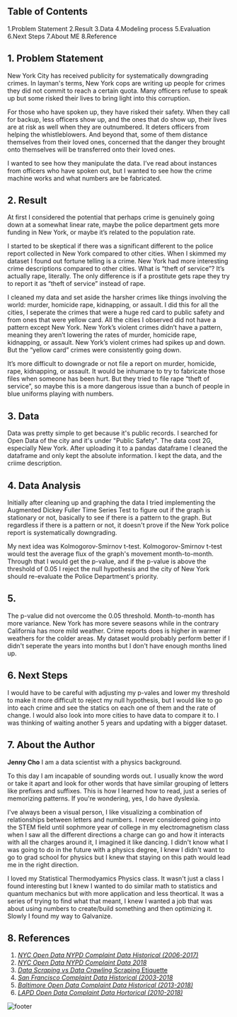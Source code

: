 ## Table of Contents
1.Problem Statement
2.Result
3.Data
4.Modeling process
5.Evaluation
6.Next Steps
7.About ME
8.Reference


## 1. Problem Statement

New York City has received publicity for systematically downgrading crimes. In layman's terms, New York cops are writing up people for crimes they did not commit to reach a certain quota. Many officers refuse to speak up but some risked their lives to bring light into this corruption.

For those who have spoken up, they have risked their safety. When they call for backup, less officers show up, and the ones that do show up, their lives are at risk as well when they are outnumbered. It deters officers from helping the whistleblowers. And beyond that, some of them distance themselves from their loved ones, concerned that the danger they brought onto themselves will be transferred onto their loved ones.

I wanted to see how they manipulate the data. I’ve read about instances from officers who have spoken out, but I wanted to see how the crime machine works and what numbers are be fabricated.


## 2. Result

At first I considered the potential that perhaps crime is genuinely going down at a somewhat linear rate, maybe the police department gets more funding in New York, or maybe it’s related to the population rate.

I started to be skeptical if there was a significant different to the police report collected in New York compared to other cities. When I skimmed my dataset I found out fortune telling is a crime. New York had more interesting crime descriptions compared to other cities. What is “theft of service”? It’s actually rape, literally. The only difference is if a prostitute gets rape they try to report it as “theft of service” instead of rape.

I cleaned my data and set aside the harsher crimes like things involving the world: murder, homicide rape, kidnapping, or assault. I did this for all the cities, I seperate the crimes that were a huge red card to public safety and from ones that were yellow card. All the cities I observed did not have a pattern except New York. New York’s violent crimes didn’t have a pattern, meaning they aren’t lowering the rates of murder, homicide rape, kidnapping, or assault. New York’s violent crimes had spikes up and down. But the “yellow card” crimes were consistently going down.

It’s more difficult to downgrade or not file a report on murder, homicide, rape, kidnapping, or assault. It would be inhumane to try to fabricate those files when someone has been hurt. But they tried to file rape “theft of service”, so maybe this is a more dangerous issue than a bunch of people in blue uniforms playing with numbers.



## 3. Data

Data was pretty simple to get because it's public records. I searched for Open Data of the city and it's under "Public Safety". The data cost 2G, especially New York. After uploading it to a pandas dataframe I cleaned the dataframe and only kept the absolute information. I kept the data, and the criime description.


## 4. Data Analysis

Initially after cleaning up and graphing the data I tried implementing the Augmented Dickey Fuller Time Series Test to figure out if the graph is stationary or not, basically to see if there is a pattern to the graph. But regardless if there is a pattern or not, it doesn't prove if the New York police report is systematically downgrading.

My next idea was Kolmogorov-Smirnov t-test. Kolmogorov-Smirnov t-test would test the average flux of the graph's movement month-to-month. Through that I would get the p-value, and if the p-value is above the threshold of 0.05 I reject the null hypothesis and the city of New York should re-evaluate the Police Department's priority.


## 5. 
The p-value did not overcome the 0.05 threshold. Month-to-month has more variance. New York has more severe seasons while in the contrary California has more mild weather. Crime reports does is higher in warmer weathers for the colder areas. My dataset would probably perform better if I didn't seperate the years into months but I don't have enough months lined up.

## 6. Next Steps
I would have to be careful with adjusting my p-vales and lower my threshold to make it more difficult to reject my null hypothesis, but I would like to go into each crime and see the statics on each one of them and the rate of change. I would also look into more cities to have data to compare it to. I was thinking of waiting another 5 years and updating with a bigger dataset.



## 7. About the Author

**Jenny Cho** I am a data scientist with a physics background.

To this day I am incapable of sounding words out. I usually know the word or take it apart and look for other words that have similar grouping of letters like prefixes and suffixes. This is how I learned how to read, just a series of memorizing patterns. If you're wondering, yes, I do have dyslexia.

I've always been a visual person, I like visualizing a combination of relationships between letters and numbers. I never considered going into the STEM field until sophmore year of college in my electromagnetism class when I saw all the different directions a charge can go and how it interacts with all the charges around it, I imagined it like dancing. I didn't know what I was going to do in the future with a physics degree, I knew I didn't want to go to grad school for physics but I knew that staying on this path would lead me in the right direction.

I loved my Statistical Thermodyamics Physics class. It wasn't just a class I found interesting but I knew I wanted to do similar math to statistics and quantum mechanics but with more application and less theortical. It was a series of trying to find what that meant, I knew I wanted a job that was about using numbers to create/build something and then optimizing it. Slowly I found my way to Galvanize.


## 8. References

1. [*NYC Open Data NYPD Complaint Data Historical (2006-2017)*](https://data.cityofnewyork.us/Public-Safety/NYPD-Complaint-Data-Historic/qgea-i56i)
2. [*NYC Open Data NYPD Complaint Data 2018*](https://data.cityofnewyork.us/Public-Safety/NYC-crime/qb7u-rbmr)
3. [*Data Scraping vs Data Crawling* Scraping Etiquette](https://www.datahen.com/data-scraping-vs-data-crawling/)
4. [*San Francisco Complaint Data Historical (2003-2018*](https://data.sfgov.org/Public-Safety/Police-Department-Incident-Reports-Historical-2003/tmnf-yvry)
5. [*Baltimore Open Data Complaint Data Historical (2013-2018)*](https://data.baltimorecity.gov/Public-Safety/Crimes-to-date-in-2013/3h27-ehp2)
6. [*LAPD Open Data Complaint Data Hortorical (2010-2018)*](https://data.lacity.org/A-Safe-City/Crime-Data-from-2010-to-Present/y8tr-7khq)


![footer](img/footer.jpg)
